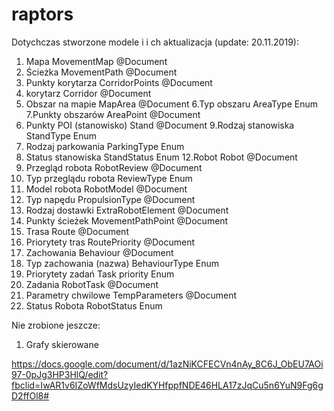 # raptors
Dotychczas stworzone modele i i ch aktualizacja (update: 20.11.2019):
1. Mapa MovementMap @Document
2. Ścieżka MovementPath @Document
3. Punkty korytarza CorridorPoints @Document
4. korytarz Corridor @Document
5. Obszar na mapie MapArea @Document
6.Typ obszaru AreaType Enum
7.Punkty obszarów AreaPoint @Document
8. Punkty POI (stanowisko) Stand @Document
9.Rodzaj stanowiska StandType Enum
10. Rodzaj parkowania ParkingType Enum
11. Status stanowiska StandStatus Enum
12.Robot Robot @Document
13. Przegląd robota RobotReview @Document
14. Typ przeglądu robota ReviewType Enum
15. Model robota RobotModel @Document
16. Typ napędu PropulsionType @Document
17. Rodzaj dostawki ExtraRobotElement @Document 
18. Punkty ścieżek MovementPathPoint @Document
19. Trasa Route @Document
20. Priorytety tras RoutePriority @Document
21. Zachowania Behaviour @Document
22. Typ zachowania (nazwa) BehaviourType Enum
23. Priorytety zadań Task priority Enum
24. Zadania RobotTask @Document
25. Parametry chwilowe TempParameters @Document
26. Status Robota RobotStatus Enum

Nie zrobione jeszcze:
1. Grafy skierowane


https://docs.google.com/document/d/1azNiKCFECVn4nAy_8C6J_ObEU7AOi97-0pJg3HP3HlQ/edit?fbclid=IwAR1v6IZoWfMdsUzyIedKYHfppfNDE46HLA17zJqCu5n6YuN9Fg6gD2ffOl8#
